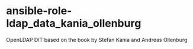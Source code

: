 # ansible-role-ldap_data_kania_ollenburg
OpenLDAP DIT based on the book by Stefan Kania and Andreas Ollenburg
